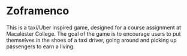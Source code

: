 # Zoframenco

This is a taxi/Uber inspired game, designed for a course assignment at Macalester College.
The goal of the game is to encourage users to put themselves in the shoes of a taxi driver, going around and picking up passengers to earn a living.
